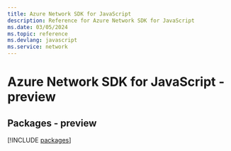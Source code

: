 ```yaml
---
title: Azure Network SDK for JavaScript
description: Reference for Azure Network SDK for JavaScript
ms.date: 03/05/2024
ms.topic: reference
ms.devlang: javascript
ms.service: network
---
```

# Azure Network SDK for JavaScript - preview
## Packages - preview
[!INCLUDE [packages](network-index.md)]